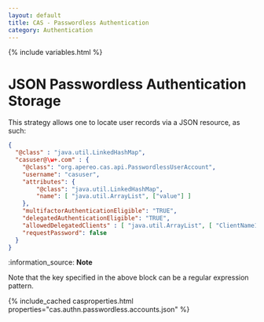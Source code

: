 ```yaml
---
layout: default
title: CAS - Passwordless Authentication
category: Authentication
---
```

{% include variables.html %}

# JSON Passwordless Authentication Storage

This strategy allows one to locate user records via a JSON resource, as such:

```json 
{
  "@class" : "java.util.LinkedHashMap",
  "casuser@\w+.com" : {
    "@class": "org.apereo.cas.api.PasswordlessUserAccount",
    "username": "casuser",
    "attributes": {
        "@class": "java.util.LinkedHashMap",
        "name": [ "java.util.ArrayList", ["value"] ]
    },
    "multifactorAuthenticationEligible": "TRUE",
    "delegatedAuthenticationEligible": "TRUE",
    "allowedDelegatedClients" : [ "java.util.ArrayList", [ "ClientName1" ] ],
    "requestPassword": false
  }
}
```

<div class="alert alert-info">:information_source: <strong>Note</strong><p>
Note that the key specified in the above block can be a regular expression pattern.
</p></div>

{% include_cached casproperties.html properties="cas.authn.passwordless.accounts.json" %}
